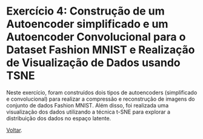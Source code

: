 # Exercício 4: Construção de um Autoencoder simplificado e um Autoencoder Convolucional para o Dataset Fashion MNIST e Realização de Visualização de Dados usando TSNE

Neste exercício, foram construídos dois tipos de autoencoders (simplificado e convolucional) para realizar a compressão e reconstrução de imagens do conjunto de dados Fashion MNIST. Além disso, foi realizada uma visualização dos dados utilizando a técnica t-SNE para explorar a distribuição dos dados no espaço latente.

[Voltar](/deeplearning2/readme.md).
